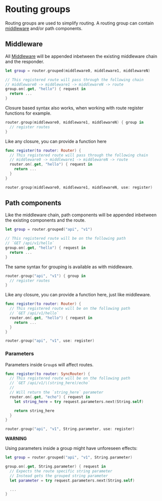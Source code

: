 # Routing groups

Routing groups are used to simplify routing. A routing group can contain [middleware](../http/middleware.md) and/or path components.

## Middleware

All [Middleware](../http/middleware.md) will be appended inbetween the existing middleware chain and the responder.

```swift
let group = router.grouped(middleware0, middleware1, middlewareN)

// This registered route will pass through the following chain
// middleware0 -> middleware1 -> middlewareN -> route
group.on(.get, "hello") { request in
  return ...
}
```

Closure based syntax also works, when working with route register functions for example.

```swift
router.group(middleware0, middleware1, middlewareN) { group in
  // register routes
}
```

Like any closure, you can provide a function here

```swift
func register(to router: Router) {
  // This registered route will pass through the following chain
  // middleware0 -> middleware1 -> middlewareN -> route
  router.on(.get, "hello") { request in
    return ...
  }
}

router.group(middleware0, middleware1, middlewareN, use: register)
```

## Path components

Like the middleware chain, path components will be appended inbetween the existing components and the route.

```swift
let group = router.grouped("api", "v1")

// This registered route will be on the following path
// `GET /api/v1/hello`
group.on(.get, "hello") { request in
  return ...
}
```

The same syntax for grouping is available as with middleware.

```swift
router.group("api", "v1") { group in
  // register routes
}
```

Like any closure, you can provide a function here, just like middleware.

```swift
func register(to router: Router) {
  // This registered route will be on the following path
  // `GET /api/v1/hello`
  router.on(.get, "hello") { request in
    return ...
  }
}

router.group("api", "v1", use: register)
```

### Parameters

Parameters inside `Group`s will affect routes.

```swift
func register(to router: SyncRouter) {
  // This registered route will be on the following path
  // `GET /api/v1/\(string_here)/echo`
  //
  // Will return the `string_here` parameter
  router.on(.get, "echo") { request in
    let string_here = try request.parameters.next(String.self)

    return string_here
  }
}

router.group("api", "v1", String.parameter, use: register)
```

**WARNING**

Using parameters inside a group might have unforeseen effects:

```swift
let group = router.grouped("api", "v1", String.parameter)

group.on(.get, String.parameter) { request in
  // Expects the route specific string parameter
  // Instead gets the grouped string parameter
  let parameter = try request.parameters.next(String.self)

  ...
}
```
